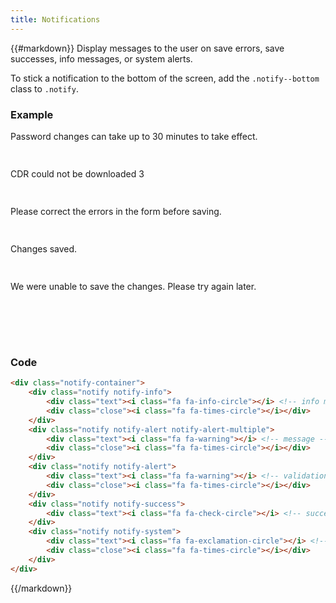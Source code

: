 ```yaml
---
title: Notifications
---
```

{{#markdown}}
Display messages to the user on save errors, save successes, info messages, or system alerts.

To stick a notification to the bottom of the screen, add the `.notify--bottom` class to `.notify`.

### Example
<div class="library__example" style="margin-bottom: 60px; top: 16px !important;">
    <div style="position: relative; height: 60px;">
        <div class="notify-container">
            <div class="notify notify-info" style="display: block; top: 16px !important;">
                <div class="text"><i class="fa fa-info-circle"></i> Password changes can take up to 30 minutes to take effect.</div>
                <div class="close"><i class="fa fa-times-circle"></i></div>
            </div>
        </div>
    </div>
    <div style="position: relative; height: 60px;">
        <div class="notify-container">
            <div style="display: block !important; top: 16px !important;" class="notify notify-alert notify-alert-multiple">
                <div class="text"><i class="fa fa-warning"></i> CDR could not be downloaded <span class="badge">3</span></div>
                <div class="close"><i class="fa fa-times-circle"></i></div>
            </div>
        </div>
    </div>
    <div style="position: relative; height: 60px;">
        <div class="notify-container">
            <div style="display: block !important; top: 16px !important;" class="notify notify-alert">
                <div class="text"><i class="fa fa-warning"></i> Please correct the errors in the form before saving.</div>
                <div class="close"><i class="fa fa-times-circle"></i></div>
            </div>
        </div>
    </div>
    <div style="position: relative; height: 60px;">
        <div class="notify-container">
            <div style="display: block !important; top: 16px !important;" class="notify notify-success">
                <div class="text"><i class="fa fa-check-circle"></i> Changes saved.</div>
            </div>
        </div>
    </div>
    <div style="position: relative; height: 60px;">
        <div class="notify-container">
            <div style="display: block !important; top: 16px !important;" class="notify notify-system">
                <div class="text"><i class="fa fa-exclamation-circle"></i> We were unable to save the changes. Please try again later.</div>
                <div class="close"><i class="fa fa-times-circle"></i></div>
            </div>
        </div>
    </div>
</div>

### Code
```html
<div class="notify-container">
    <div class="notify notify-info">
        <div class="text"><i class="fa fa-info-circle"></i> <!-- info message --> </div>
        <div class="close"><i class="fa fa-times-circle"></i></div>
    </div>
    <div class="notify notify-alert notify-alert-multiple">
        <div class="text"><i class="fa fa-warning"></i> <!-- message --> <span class="badge"><!-- count --></span></div>
        <div class="close"><i class="fa fa-times-circle"></i></div>
    </div>
    <div class="notify notify-alert">
        <div class="text"><i class="fa fa-warning"></i> <!-- validation message --></div>
        <div class="close"><i class="fa fa-times-circle"></i></div>
    </div>
    <div class="notify notify-success">
        <div class="text"><i class="fa fa-check-circle"></i> <!-- success message --></div>
    </div>
    <div class="notify notify-system">
        <div class="text"><i class="fa fa-exclamation-circle"></i> <!-- system message --></div>
        <div class="close"><i class="fa fa-times-circle"></i></div>
    </div>
</div>
```
{{/markdown}}
